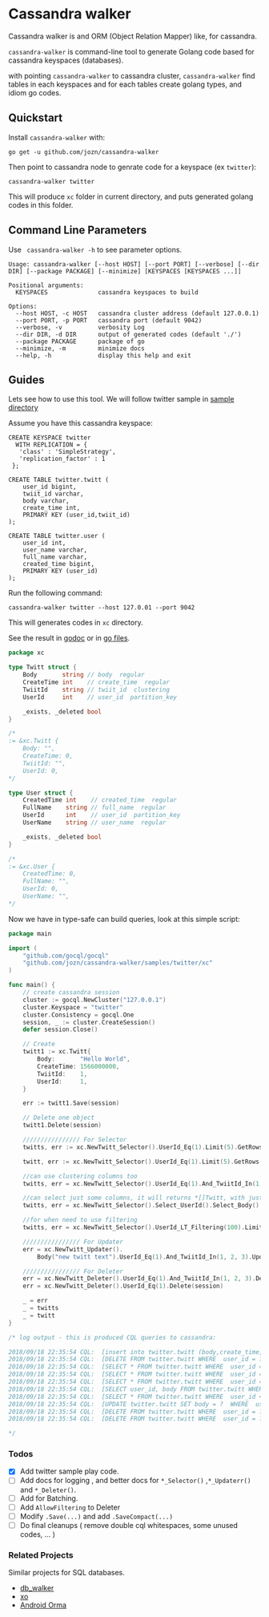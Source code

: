 # Cassandra walker
Cassandra walker is and ORM (Object Relation Mapper) like, for cassandra.

`cassandra-walker` is command-line tool to generate Golang code based for cassandra keyspaces (databases).

with pointing `cassandra-walker` to cassandra cluster, `cassandra-walker` find tables in each keyspaces and for each tables create golang types, and idiom go codes.

## Quickstart

Install `cassandra-walker` with:
```
go get -u github.com/jozn/cassandra-walker
```

Then point to cassandra node to genrate code for a keyspace (ex `twitter`):

```
cassandra-walker twitter
```

This will produce `xc` folder in current directory, and puts generated golang codes in this folder.

## Command Line Parameters

Use ` cassandra-walker -h` to see parameter options.

```
Usage: cassandra-walker [--host HOST] [--port PORT] [--verbose] [--dir DIR] [--package PACKAGE] [--minimize] [KEYSPACES [KEYSPACES ...]]

Positional arguments:
  KEYSPACES              cassandra keyspaces to build

Options:
  --host HOST, -c HOST   cassandra cluster address (default 127.0.0.1)
  --port PORT, -p PORT   cassandra port (default 9042)
  --verbose, -v          verbosity Log
  --dir DIR, -d DIR      output of generated codes (default './')
  --package PACKAGE      package of go
  --minimize, -m         minimize docs
  --help, -h             display this help and exit
```

## Guides
Lets see how to use this tool.
We will follow twitter sample in [sample directory](https://github.com/jozn/cassandra-walker/tree/master/samples/twitter)

Assume you have this cassandra keyspace:
```cql
CREATE KEYSPACE twitter
  WITH REPLICATION = {
   'class' : 'SimpleStrategy',
   'replication_factor' : 1
 };

CREATE TABLE twitter.twitt (
	user_id bigint,
	twiit_id varchar,
	body varchar,
	create_time int,
	PRIMARY KEY (user_id,twiit_id)
);

CREATE TABLE twitter.user (
	user_id int,
	user_name varchar,
	full_name varchar,
	created_time bigint,
	PRIMARY KEY (user_id)
);
```

Run the following command:
```
cassandra-walker twitter --host 127.0.01 --port 9042
```

This will generates codes in `xc` directory.

See the result in [godoc](https://godoc.org/github.com/jozn/cassandra-walker/samples/twitter/xc) or in [go files](https://github.com/jozn/cassandra-walker/tree/master/samples/twitter/xc).

```go
package xc

type Twitt struct {
	Body       string // body  regular
	CreateTime int    // create_time  regular
	TwiitId    string // twiit_id  clustering
	UserId     int    // user_id  partition_key

	_exists, _deleted bool
}

/*
:= &xc.Twitt {
	Body: "",
	CreateTime: 0,
	TwiitId: "",
	UserId: 0,
*/

type User struct {
	CreatedTime int    // created_time  regular
	FullName    string // full_name  regular
	UserId      int    // user_id  partition_key
	UserName    string // user_name  regular

	_exists, _deleted bool
}

/*
:= &xc.User {
	CreatedTime: 0,
	FullName: "",
	UserId: 0,
	UserName: "",
*/
```
Now we have in type-safe can build queries, look at this simple script:

```go
package main

import (
	"github.com/gocql/gocql"
	"github.com/jozn/cassandra-walker/samples/twitter/xc"
)

func main() {
	// create cassandra session
	cluster := gocql.NewCluster("127.0.0.1")
	cluster.Keyspace = "twitter"
	cluster.Consistency = gocql.One
	session, _ := cluster.CreateSession()
	defer session.Close()

	// Create
	twitt1 := xc.Twitt{
		Body:       "Hello World",
		CreateTime: 1566000000,
		TwiitId:    1,
		UserId:     1,
	}

	err := twitt1.Save(session)

	// Delete one object
	twitt1.Delete(session)

	//////////////// For Selector
	twitts, err := xc.NewTwitt_Selector().UserId_Eq(1).Limit(5).GetRows(session) // returns and array of twitts ( []*twitt ,err )

	twitt, err := xc.NewTwitt_Selector().UserId_Eq(1).Limit(5).GetRows(session) // returns a single twitt ( *twitt ,err )

	//can use clustering columns too
	twitts, err = xc.NewTwitt_Selector().UserId_Eq(1).And_TwiitId_In(1, 25, 68).GetRows(session)

	//can select just some columns, it will returns *[]Twitt, with just selected columns sets
	twitts, err = xc.NewTwitt_Selector().Select_UserId().Select_Body().UserId_Eq(1).And_TwiitId_In(1, 25, 68).Limit(12).GetRows(session)

	//for when need to use filtering
	twitts, err = xc.NewTwitt_Selector().UserId_LT_Filtering(100).Limit(10).AllowFiltering().GetRows(session)

	//////////////// For Updater
	err = xc.NewTwitt_Updater().
		Body("new twitt text").UserId_Eq(1).And_TwiitId_In(1, 2, 3).Update(session)

	//////////////// For Deleter
	err = xc.NewTwitt_Deleter().UserId_Eq(1).And_TwiitId_In(1, 2, 3).Delete(session)
	err = xc.NewTwitt_Deleter().UserId_Eq(1).Delete(session)

	_ = err
	_ = twitts
	_ = twitt
}

/* log output - this is produced CQL queries to cassandra:

2018/09/18 22:35:54 CQL:  [insert into twitter.twitt (body,create_time,twiit_id,user_id) values (?,?,?,?)  [Hello World 1566000000 1 1]]
2018/09/18 22:35:54 CQL:  [DELETE FROM twitter.twitt WHERE  user_id = ? And twiit_id = ?  [1 1]]
2018/09/18 22:35:54 CQL:  [SELECT * FROM twitter.twitt WHERE  user_id = ?  LIMIT 5 [1]]
2018/09/18 22:35:54 CQL:  [SELECT * FROM twitter.twitt WHERE  user_id = ?  LIMIT 5 [1]]
2018/09/18 22:35:54 CQL:  [SELECT * FROM twitter.twitt WHERE  user_id = ? And twiit_id IN (?,?,?)  [1 1 25 68]]
2018/09/18 22:35:54 CQL:  [SELECT user_id, body FROM twitter.twitt WHERE  user_id = ? And twiit_id IN (?,?,?)  LIMIT 12 [1 1 25 68]]
2018/09/18 22:35:54 CQL:  [SELECT * FROM twitter.twitt WHERE  user_id < ?  LIMIT 10  ALLOW FILTERING [100]]
2018/09/18 22:35:54 CQL:  [UPDATE twitter.twitt SET body = ?  WHERE  user_id = ? And twiit_id IN (?,?,?)  [new twitt text 1 1 2 3]]
2018/09/18 22:35:54 CQL:  [DELETE FROM twitter.twitt WHERE  user_id = ? And twiit_id IN (?,?,?)  [1 1 2 3]]
2018/09/18 22:35:54 CQL:  [DELETE FROM twitter.twitt WHERE  user_id = ?  [1]]

*/

```

### Todos
- [x] Add twitter sample play code.
- [ ] Add docs for logging , and better docs for `*_Selector()` ,`*_Updaterr()` and `*_Deleter()`.
- [ ] Add for Batching.
- [ ] Add `AllowFiltering` to Deleter
- [ ] Modify `.Save(...)` and add `.SaveCompact(...)`
- [ ] Do final cleanups ( remove double cql whitespaces, some unused codes, ... )

### Related Projects
Similar projects for SQL databases.
- [db_walker](https://github.com/jozn/db_walker)
- [xo](https://github.com/xo/xo)
- [Android Orma](https://github.com/maskarade/Android-Orma)